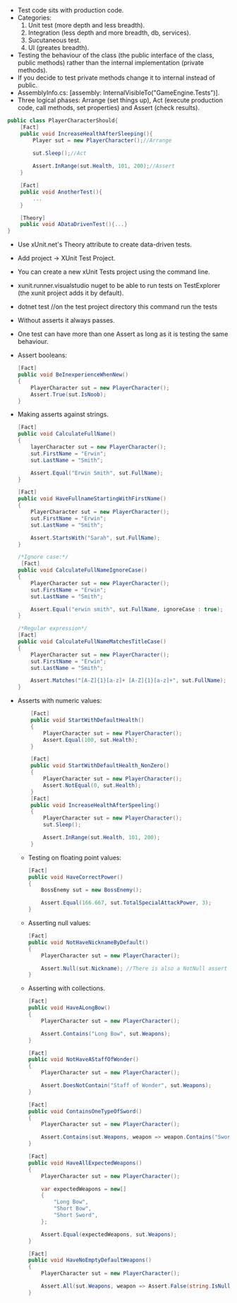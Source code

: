 * Test code sits with production code.
* Categories:
    1. Unit test (more depth and less breadth).
    2. Integration (less depth and more breadth, db, services).
    3. Sucutaneous test.
    4. UI (greates breadth).
* Testing the behaviour of the class (the public interface of the class, public methods) rather than the internal implementation (private methods).
* If you decide to test private methods change it to internal instead of public.
* AssemblyInfo.cs: [assembly: InternalVisibleTo("GameEngine.Tests")].
* Three logical phases: Arrange (set things up), Act (execute production code, call methods, set properties) and Assert (check results).
```cs
public class PlayerCharacterShould{
    [Fact]
    public void IncreaseHealthAfterSleeping(){
        Player sut = new PlayerCharacter();//Arrange

        sut.Sleep();//Act
        
        Assert.InRange(sut.Health, 101, 200);//Assert
    }

    [Fact]
    public void AnotherTest(){
        ...
    }

    [Theory]
    public void ADataDrivenTest(){...}
}
```
* Use xUnit.net's Theory attribute to create data-driven tests.
* Add project -> XUnit Test Project.
* You can create a new xUnit Tests project using the command line.
* xunit.runner.visualstudio nuget to be able to run tests on TestExplorer (the xunit project adds it by default).
* dotnet test //on the test project directory this command run the tests
* Without asserts it always passes.
* One test can have more than one Assert as long as it is testing the same behaviour.
* Assert booleans:
    ```cs
    [Fact]
    public void BeInexperienceWhenNew()
    {
        PlayerCharacter sut = new PlayerCharacter();
        Assert.True(sut.IsNoob);
    }
    ```
* Making asserts against strings.
    ```cs
    [Fact]
    public void CalculateFullName()
    {
        layerCharacter sut = new PlayerCharacter();
        sut.FirstName = "Erwin";
        sut.LastName = "Smith";

        Assert.Equal("Erwin Smith", sut.FullName);
    }

    [Fact]
    public void HaveFullnameStartingWithFirstName()
    {
        PlayerCharacter sut = new PlayerCharacter();
        sut.FirstName = "Erwin";
        sut.LastName = "Smith";

        Assert.StartsWith("Sarah", sut.FullName);
    }

    /*Ignore case:*/
     [Fact]
    public void CalculateFullNameIgnoreCase()
    {
        PlayerCharacter sut = new PlayerCharacter();
        sut.FirstName = "Erwin";
        sut.LastName = "Smith";

        Assert.Equal("erwin smith", sut.FullName, ignoreCase : true);
    }
    
    /*Regular expression*/
    [Fact]
    public void CalculateFullNameMatchesTitleCase()
    {
        PlayerCharacter sut = new PlayerCharacter();
        sut.FirstName = "Erwin";
        sut.LastName = "Smith";

        Assert.Matches("[A-Z]{1}[a-z]+ [A-Z]{1}[a-z]+", sut.FullName);
    }
    ```

* Asserts with numeric values:
    ```cs
        [Fact]
        public void StartWithDefaultHealth()
        {
            PlayerCharacter sut = new PlayerCharacter();
            Assert.Equal(100, sut.Health);
        }

        [Fact]
        public void StartWithDefaultHealth_NonZero()
        {
            PlayerCharacter sut = new PlayerCharacter();
            Assert.NotEqual(0, sut.Health);
        }
        [Fact]
        public void IncreaseHealthAfterSpeeling()
        {
            PlayerCharacter sut = new PlayerCharacter();
            sut.Sleep();

            Assert.InRange(sut.Health, 101, 200);
        }
    ```
    * Testing on floating point values:
        ```cs
        [Fact]
        public void HaveCorrectPower()
        {
            BossEnemy sut = new BossEnemy();

            Assert.Equal(166.667, sut.TotalSpecialAttackPower, 3);
        }
        ```
    * Asserting null values:
        ```cs
        [Fact]
        public void NotHaveNicknameByDefault()
        {
            PlayerCharacter sut = new PlayerCharacter();

            Assert.Null(sut.Nickname); //There is also a NotNull assert
        }
        ```
    * Asserting with collections.
        ```cs
        [Fact]
        public void HaveALongBow()
        {
            PlayerCharacter sut = new PlayerCharacter();

            Assert.Contains("Long Bow", sut.Weapons);
        }

        [Fact]
        public void NotHaveAStaffOfWonder()
        {
            PlayerCharacter sut = new PlayerCharacter();

            Assert.DoesNotContain("Staff of Wonder", sut.Weapons);
        }

        [Fact]
        public void ContainsOneTypeOfSword()
        {
            PlayerCharacter sut = new PlayerCharacter();

            Assert.Contains(sut.Weapons, weapon => weapon.Contains("Sword")); //collection, verify if matches predicate
        }

        [Fact]
        public void HaveAllExpectedWeapons()
        {
            PlayerCharacter sut = new PlayerCharacter();

            var expectedWeapons = new[]
            {
                "Long Bow",
                "Short Bow",
                "Short Sword",
            };

            Assert.Equal(expectedWeapons, sut.Weapons);
        }

        [Fact]
        public void HaveNoEmptyDefaultWeapons()
        {
            PlayerCharacter sut = new PlayerCharacter();

            Assert.All(sut.Weapons, weapon => Assert.False(string.IsNullOrEmpty(weapon)));
        }
        ```